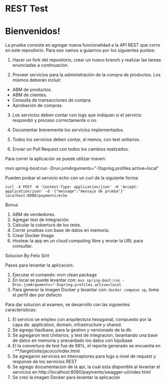 # REST Test

# Bienvenidos!

La prueba consiste en agregar nueva funcionalidad a la API REST que corre en este repositorio. Para eso vamos a guiarnos por los siguientes puntos:

1) Hacer un fork del repositorio, crear un nuevo branch y realizar las tareas enunciadas a continuación.

2) Proveer servicios para la administración de la compra de productos. Los mismos deberán incluir:
- ABM de productos.
- ABM de clientes.
- Consulta de transacciones de compra.
- Aprobación de compras.
 
3) Los servicios deben contar con logs que indiquen si el servicio respondió y proceso correctamente o no.
  
4) Documentar brevemente los servicios implementados.
 
5) Todos los servicios deben contar, al menos, con test unitarios.
 
6) Enviar un Pull Request con todos los cambios realizados. 

Para correr la aplicación se puede utilizar maven: 

mvn spring-boot:run -Drun.jvmArguments="-Dspring.profiles.active=local"

Pueden probar el servicio echo con un curl de la siguiente forma:

`curl -X POST -H 'Content-Type: application/json' -H 'Accept: application/json' -d '{"message":"mensaje de prueba"}' localhost:8080/payments/echo`

Bonus

1) ABM de vendedores.
2) Agregar test de integración.
3) Calcular la cobertura de los tests.
4) Correr pruebas con base de datos en memoria.
5) Crear Docker Image.
6) Hostear la app en un cloud computing libre y enviar la URL para consultar.

Solucion By Felix Sirit

Pasos para levantar la aplicacion:

1) Ejecutar el comando: mvn clean package
2) En local se puede levantar con: `mvn spring-boot:run -Drun.jvmArguments="-Dspring.profiles.active=local`
3) Para generar la imagen Docker y levantar con: `docker compose up`, toma el perfil dev por defecto

Para dar solucion al examen, se desarrollo con las siguientes caracteristicas:
1) El servicio se empleo con arquitectura hexagonal, compuesto por la capa de: application, domain, infrastructure y shared.
2) Se agrego liquibase, para la gestion y versionado de la db.
3) Se agregaron test Unitarios, y test de integracion, lavantando una base de datos en memoria y precardado los datos con liquibase
4) El la convertura de test fue de 88%, el reporte generado se encuenta en : **/target/site/jacoco/index.html
5) Se agregaron servicios en interceptores para logs a nivel de request y response de los servicios REST
6) Se agrego documentacion de la api, la cual esta disponible al levantar el servicios en http://localhost:8080/payments/swagger-ui/index.html
7) Se creo la imagen Docker para levantar la aplicacion
